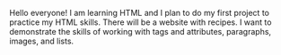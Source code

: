 Hello everyone! I am learning HTML and I plan to do my first project to practice my HTML skills. There will be a website with recipes. I want to demonstrate the skills of working with tags and attributes, paragraphs, images, and lists.
